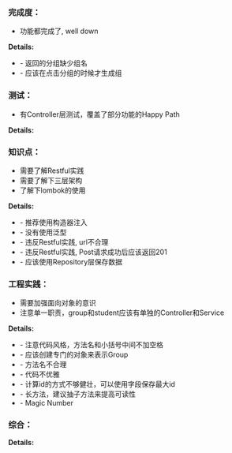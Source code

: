 ### 完成度：
* 功能都完成了, well down

__Details:__

- \- 返回的分组缺少组名
- \- 应该在点击分组的时候才生成组

### 测试：
* 有Controller层测试，覆盖了部分功能的Happy Path

__Details:__



### 知识点：
* 需要了解Restful实践
* 需要了解下三层架构
* 了解下lombok的使用

__Details:__

- \- 推荐使用构造器注入
- \- 没有使用泛型
- \- 违反Restful实践, url不合理
- \- 违反Restful实践, Post请求成功后应该返回201
- \- 应该使用Repository层保存数据

### 工程实践：
* 需要加强面向对象的意识
* 注意单一职责，group和student应该有单独的Controller和Service

__Details:__

- \- 注意代码风格，方法名和小括号中间不加空格
- \- 应该创建专门的对象来表示Group
- \- 方法名不合理
- \- 代码不优雅
- \- 计算id的方式不够健壮，可以使用字段保存最大id
- \- 长方法，建议抽子方法来提高可读性
- \- Magic Number

### 综合：


__Details:__



